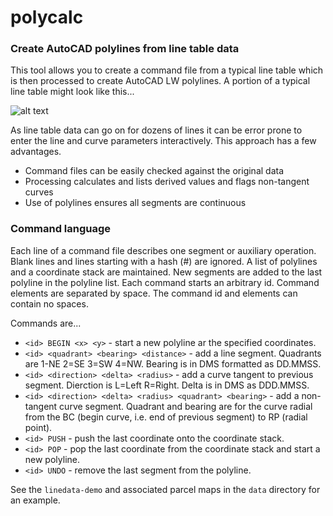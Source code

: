 # polycalc

### Create AutoCAD polylines from line table data

This tool allows you to create a command file from a typical line table 
which is then processed to create AutoCAD LW polylines. A portion of a 
typical line table might look like this... 

![alt text](https://raw.githubusercontent.com/chasmack/polycalc/master/data/line-table.jpg "PM1241 sheet 3/3 detail")

As line table data can go on for dozens of lines it can be error prone to enter 
the line and curve parameters interactively. This approach has a few advantages.

* Command files can be easily checked against the original data
* Processing calculates and lists derived values and flags non-tangent curves
* Use of polylines ensures all segments are continuous

### Command language

Each line of a command file describes one segment or auxiliary operation. 
Blank lines and lines starting with a hash (#) are ignored. A list of polylines 
and a coordinate stack are maintained. New segments are added to the last 
polyline in the polyline list. Each command starts an arbitrary id. Command 
elements are separated by space. The command id and elements can contain no spaces. 

Commands are...

* `<id> BEGIN <x> <y>` - start a new polyline ar the specified coordinates.
* `<id> <quadrant> <bearing> <distance>` - add a line segment. Quadrants are 
1-NE 2=SE 3=SW 4=NW. Bearing is in DMS formatted as DD.MMSS.
* `<id> <direction> <delta> <radius>` - add a curve tangent to previous segment. 
Dierction is L=Left R=Right. Delta is in DMS as DDD.MMSS.
* `<id> <direction> <delta> <radius> <quadrant> <bearing>` - add a non-tangent curve 
segment. Quadrant and bearing are for the curve radial from the BC 
(begin curve, i.e. end of previous segment) to RP (radial point). 
* `<id> PUSH` - push the last coordinate onto the coordinate stack.
* `<id> POP` - pop the last coordinate from the coordinate stack and 
start a new polyline.
* `<id> UNDO` - remove the last segment from the polyline.

See the `linedata-demo` and associated parcel maps in the `data` directory for 
an example.
